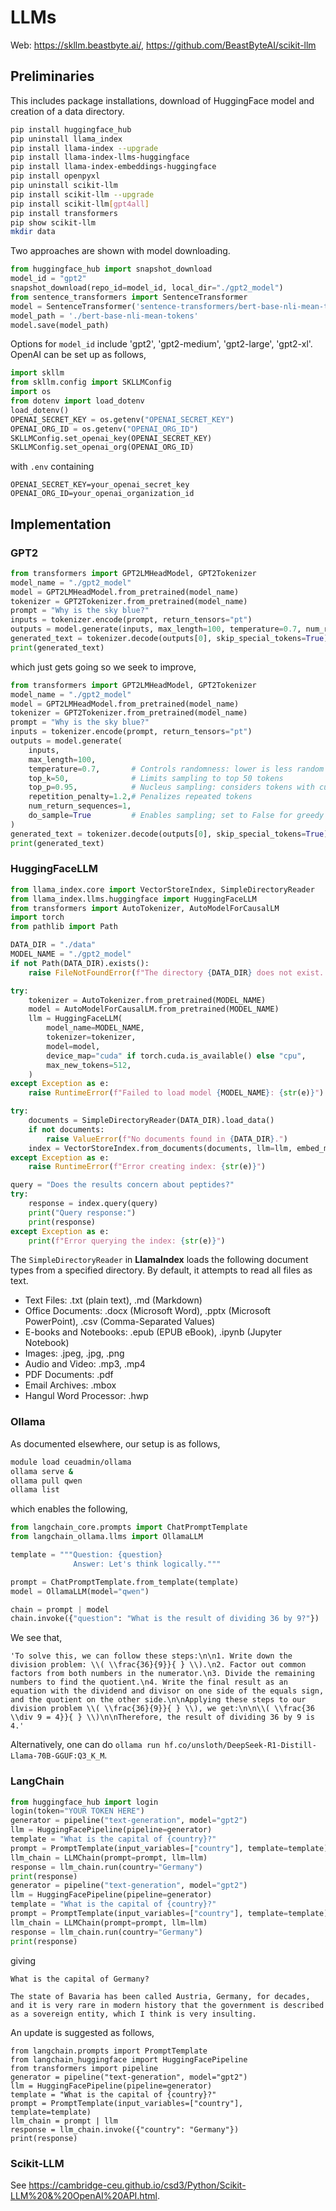 # LLMs

Web: <https://skllm.beastbyte.ai/>, <https://github.com/BeastByteAI/scikit-llm>

## Preliminaries

This includes package installations, download of HuggingFace model and creation of a data directory.

```bash
pip install huggingface_hub
pip uninstall llama_index
pip install llama-index --upgrade
pip install llama-index-llms-huggingface
pip install llama-index-embeddings-huggingface
pip install openpyxl
pip uninstall scikit-llm
pip install scikit-llm --upgrade
pip install scikit-llm[gpt4all]
pip install transformers
pip show scikit-llm
mkdir data
```

Two approaches are shown with model downloading.

```python
from huggingface_hub import snapshot_download
model_id = "gpt2"
snapshot_download(repo_id=model_id, local_dir="./gpt2_model")
from sentence_transformers import SentenceTransformer
model = SentenceTransformer('sentence-transformers/bert-base-nli-mean-tokens')
model_path = './bert-base-nli-mean-tokens'
model.save(model_path)
```

Options for `model_id` include 'gpt2', 'gpt2-medium', 'gpt2-large', 'gpt2-xl'.
OpenAI can be set up as follows,

```python
import skllm
from skllm.config import SKLLMConfig
import os
from dotenv import load_dotenv
load_dotenv()
OPENAI_SECRET_KEY = os.getenv("OPENAI_SECRET_KEY")
OPENAI_ORG_ID = os.getenv("OPENAI_ORG_ID")
SKLLMConfig.set_openai_key(OPENAI_SECRET_KEY)
SKLLMConfig.set_openai_org(OPENAI_ORG_ID)
```

with `.env` containing

```
OPENAI_SECRET_KEY=your_openai_secret_key
OPENAI_ORG_ID=your_openai_organization_id
```

## Implementation

### GPT2

```python
from transformers import GPT2LMHeadModel, GPT2Tokenizer
model_name = "./gpt2_model"
model = GPT2LMHeadModel.from_pretrained(model_name)
tokenizer = GPT2Tokenizer.from_pretrained(model_name)
prompt = "Why is the sky blue?"
inputs = tokenizer.encode(prompt, return_tensors="pt")
outputs = model.generate(inputs, max_length=100, temperature=0.7, num_return_sequences=1)
generated_text = tokenizer.decode(outputs[0], skip_special_tokens=True)
print(generated_text)
```

which just gets going so we seek to improve,

```python
from transformers import GPT2LMHeadModel, GPT2Tokenizer
model_name = "./gpt2_model"
model = GPT2LMHeadModel.from_pretrained(model_name)
tokenizer = GPT2Tokenizer.from_pretrained(model_name)
prompt = "Why is the sky blue?"
inputs = tokenizer.encode(prompt, return_tensors="pt")
outputs = model.generate(
    inputs,
    max_length=100,
    temperature=0.7,       # Controls randomness: lower is less random
    top_k=50,              # Limits sampling to top 50 tokens
    top_p=0.95,            # Nucleus sampling: considers tokens with cumulative probability >= 95%
    repetition_penalty=1.2,# Penalizes repeated tokens
    num_return_sequences=1,
    do_sample=True         # Enables sampling; set to False for greedy decoding
)
generated_text = tokenizer.decode(outputs[0], skip_special_tokens=True)
print(generated_text)
```

### HuggingFaceLLM

```python
from llama_index.core import VectorStoreIndex, SimpleDirectoryReader
from llama_index.llms.huggingface import HuggingFaceLLM
from transformers import AutoTokenizer, AutoModelForCausalLM
import torch
from pathlib import Path

DATA_DIR = "./data"
MODEL_NAME = "./gpt2_model"
if not Path(DATA_DIR).exists():
    raise FileNotFoundError(f"The directory {DATA_DIR} does not exist. Please add documents.")

try:
    tokenizer = AutoTokenizer.from_pretrained(MODEL_NAME)
    model = AutoModelForCausalLM.from_pretrained(MODEL_NAME)
    llm = HuggingFaceLLM(
        model_name=MODEL_NAME,
        tokenizer=tokenizer,
        model=model,
        device_map="cuda" if torch.cuda.is_available() else "cpu",
        max_new_tokens=512,
    )
except Exception as e:
    raise RuntimeError(f"Failed to load model {MODEL_NAME}: {str(e)}")

try:
    documents = SimpleDirectoryReader(DATA_DIR).load_data()
    if not documents:
        raise ValueError(f"No documents found in {DATA_DIR}.")
    index = VectorStoreIndex.from_documents(documents, llm=llm, embed_model='local')
except Exception as e:
    raise RuntimeError(f"Error creating index: {str(e)}")

query = "Does the results concern about peptides?"
try:
    response = index.query(query)
    print("Query response:")
    print(response)
except Exception as e:
    print(f"Error querying the index: {str(e)}")

```

The `SimpleDirectoryReader` in **LlamaIndex** loads the following document types from a specified directory. By default, it attempts to 
read all files as text.

* Text Files: .txt (plain text), .md (Markdown)
* Office Documents: .docx (Microsoft Word), .pptx (Microsoft PowerPoint), .csv (Comma-Separated Values)
* E-books and Notebooks: .epub (EPUB eBook), .ipynb (Jupyter Notebook)
* Images: .jpeg, .jpg, .png
* Audio and Video: .mp3, .mp4
* PDF Documents: .pdf
* Email Archives: .mbox
* Hangul Word Processor: .hwp

### Ollama

As documented elsewhere, our setup is as follows,

```bash
module load ceuadmin/ollama
ollama serve &
ollama pull qwen
ollama list
```

which enables the following,

```python
from langchain_core.prompts import ChatPromptTemplate
from langchain_ollama.llms import OllamaLLM

template = """Question: {question}
              Answer: Let's think logically."""

prompt = ChatPromptTemplate.from_template(template)
model = OllamaLLM(model="qwen")

chain = prompt | model
chain.invoke({"question": "What is the result of dividing 36 by 9?"})
```

We see that,

```
'To solve this, we can follow these steps:\n\n1. Write down the division problem: \\( \\frac{36}{9}}{ } \\).\n2. Factor out common factors from both numbers in the numerator.\n3. Divide the remaining numbers to find the quotient.\n4. Write the final result as an equation with the dividend and divisor on one side of the equals sign, and the quotient on the other side.\n\nApplying these steps to our division problem \\( \\frac{36}{9}}{ } \\), we get:\n\n\\( \\frac{36 \\div 9 = 4}}{ } \\)\n\nTherefore, the result of dividing 36 by 9 is 4.'
```

Alternatively, one can do `ollama run hf.co/unsloth/DeepSeek-R1-Distill-Llama-70B-GGUF:Q3_K_M`.

### LangChain

```python
from huggingface_hub import login
login(token="YOUR TOKEN HERE")
generator = pipeline("text-generation", model="gpt2")
llm = HuggingFacePipeline(pipeline=generator)
template = "What is the capital of {country}?"
prompt = PromptTemplate(input_variables=["country"], template=template)
llm_chain = LLMChain(prompt=prompt, llm=llm)
response = llm_chain.run(country="Germany")
print(response)
generator = pipeline("text-generation", model="gpt2")
llm = HuggingFacePipeline(pipeline=generator)
template = "What is the capital of {country}?"
prompt = PromptTemplate(input_variables=["country"], template=template)
llm_chain = LLMChain(prompt=prompt, llm=llm)
response = llm_chain.run(country="Germany")
print(response)
```

giving

```
What is the capital of Germany?

The state of Bavaria has been called Austria, Germany, for decades, and it is very rare in modern history that the government is described as a sovereign entity, which I think is very insulting.
```

An update is suggested as follows,

```
from langchain.prompts import PromptTemplate
from langchain_huggingface import HuggingFacePipeline
from transformers import pipeline
generator = pipeline("text-generation", model="gpt2")
llm = HuggingFacePipeline(pipeline=generator)
template = "What is the capital of {country}?"
prompt = PromptTemplate(input_variables=["country"], template=template)
llm_chain = prompt | llm
response = llm_chain.invoke({"country": "Germany"})
print(response)
```

### Scikit-LLM

See <https://cambridge-ceu.github.io/csd3/Python/Scikit-LLM%20&%20OpenAI%20API.html>.
